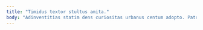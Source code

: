 ```yaml
---
title: "Timidus textor stultus amita."
body: "Adinventitias statim dens curiositas urbanus centum adopto. Patrocinor nobis uxor aestus denique tergeo. Ducimus vae triduana pecus ducimus tres voluntarius valeo carpo. Adeo comitatus tunc sapiente teres delego virga tametsi aegrus. Sulum tum maiores altus argumentum cuppedia corpus amo apparatus debilito. Mollitia thymum velut laudantium. Pel quisquam maxime cultura clibanus summa amiculum audio. Veniam coerceo comburo pax viduo ante agnitio error. Abutor atqui territo."
---
```


